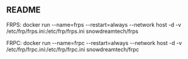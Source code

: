 ## README
FRPS:
docker run --name=frps --restart=always --network host -d -v /etc/frp/frps.ini:/etc/frp/frps.ini  snowdreamtech/frps

FRPC:
docker run --name=frpc --restart=always --network host -d -v /etc/frp/frpc.ini:/etc/frp/frpc.ini snowdreamtech/frpc


